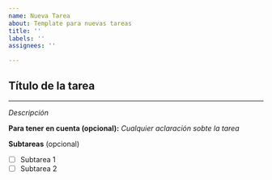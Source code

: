 ```yaml
---
name: Nueva Tarea
about: Template para nuevas tareas
title: ''
labels: ''
assignees: ''

---
```


## Título de la tarea
------------------------------------------------------------------------------------------------------------------------------
_Descripción_

**Para tener en cuenta (opcional):**
_Cualquier aclaración sobte la tarea_

**Subtareas** (opcional)
- [ ] Subtarea 1
- [ ] Subtarea 2
